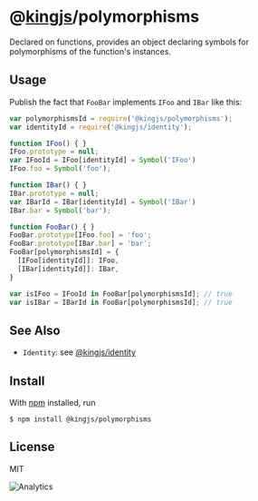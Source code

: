 # @[kingjs](https://www.npmjs.com/package/kingjs)/polymorphisms
Declared on functions, provides an object declaring symbols for polymorphisms of the function's instances.
## Usage
Publish the fact that `FooBar` implements `IFoo` and `IBar` like this:
```js
var polymorphismsId = require('@kingjs/polymorphisms');
var identityId = require('@kingjs/identity');

function IFoo() { }
IFoo.prototype = null;
var IFooId = IFoo[identityId] = Symbol('IFoo')
IFoo.foo = Symbol('foo');

function IBar() { }
IBar.prototype = null;
var IBarId = IBar[identityId] = Symbol('IBar')
IBar.bar = Symbol('bar');

function FooBar() { }
FooBar.prototype[IFoo.foo] = 'foo';
FooBar.prototype[IBar.bar] = 'bar';
FooBar[polymorphismsId] = {
  [IFoo[identityId]]: IFoo,
  [IBar[identityId]]: IBar,
}

var isIFoo = IFooId in FooBar[polymorphismsId]; // true
var isIBar = IBarId in FooBar[polymorphismsId]; // true
```
## See Also
- `Identity`: see [@kingjs/identity][identity]
## Install
With [npm](https://npmjs.org/) installed, run
```
$ npm install @kingjs/polymorphisms
```
## License
MIT

![Analytics](https://analytics.kingjs.net/polymorphisms)

[identity]: https://www.npmjs.com/package/@kingjs/identity